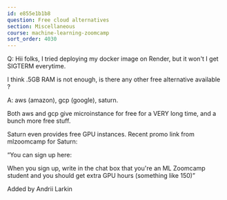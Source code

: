 ```yaml
---
id: e855e1b1b8
question: Free cloud alternatives
section: Miscellaneous
course: machine-learning-zoomcamp
sort_order: 4030
---
```


Q: Hii folks, I tried deploying my docker image on Render, but it won't I get SIGTERM everytime.

I think .5GB RAM is not enough, is there any other free alternative available ?

A: aws (amazon), gcp (google), saturn.

Both aws and gcp give microinstance for free for a VERY long time, and a bunch more free stuff.

Saturn even provides free GPU instances. Recent promo link from mlzoomcamp for Saturn:

“You can sign up here:

When you sign up, write in the chat box that you're an ML Zoomcamp student and you should get extra GPU hours (something like 150)”

Added by Andrii Larkin

